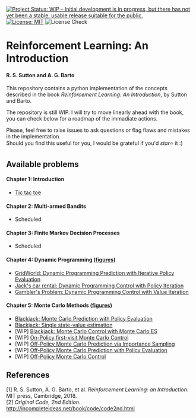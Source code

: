 [![Project Status: WIP – Initial development is in progress, but there has not yet been a stable, usable release suitable for the public.](https://www.repostatus.org/badges/latest/wip.svg)](https://www.repostatus.org/#wip)
[![License: MIT](https://img.shields.io/badge/License-MIT-blue.svg)](https://opensource.org/licenses/MIT)
![License Check](https://github.com/epignatelli/reinforcement-learning-an-introduction/workflows/license/badge.svg)



# Reinforcement Learning: An Introduction
#### R. S. Sutton and A. G. Barto

This repository contains a python implementation of the concepts described in the book _Reinforcement Learning: An Introduction_, by Sutton and Barto.

The repository is still WIP. I will try to move linearly ahead with the book, you can check below for a roadmap of the immadiate actions.

Please, feel free to raise issues to ask questions or flag flaws and mistakes in the implementation.  
Should you find this useful for you, I would be grateful if you'd _star_:star: it :)


## Available problems

#### Chapter 1: Introduction
  - [Tic tac toe](https://github.com/epignatelli/reinforcement-learning-an-introduction/blob/master/chapter-1/tic_tac_toe.py)

#### Chapter 2: Multi-armed Bandits
  - Scheduled

#### Chapter 3:  Finite Markov Decision Processes
  - Scheduled

#### Chapter 4: Dynamic Programming ([figures](https://github.com/epignatelli/reinforcement-learning-an-introduction/blob/master/chapter-4))
  - [GridWorld: Dynamic Programming Prediction with Iterative Policy Evaluation](https://github.com/epignatelli/reinforcement-learning-an-introduction/blob/master/chapter-4/gridworld.py)
  - [Jack's car rental: Dynamic Programming Control with Policy Iteration](https://github.com/epignatelli/reinforcement-learning-an-introduction/blob/master/chapter-4/car_rental.py)
  - [Gambler's Problem: Dynamic Programming Control with Value Iteration](https://github.com/epignatelli/reinforcement-learning-an-introduction/blob/master/chapter-4/gamblers_problem.py)

#### Chapter 5: Monte Carlo Methods ([figures](https://github.com/epignatelli/reinforcement-learning-an-introduction/blob/master/chapter-5))
  - [Blackjack: Monte Carlo Prediction with Policy Evaluation](https://github.com/epignatelli/reinforcement-learning-an-introduction/blob/master/chapter-5/mc_policy_evaluation.py)
  - [Blackjack: Single state-value estimation](https://github.com/epignatelli/reinforcement-learning-an-introduction/blob/master/chapter-5/mc_single_q_estimation.py)
  - [WIP] [Blackjack: Monte Carlo Control with Monte Carlo ES]()
  - [WIP] [On-Policy first-visit Monte Carlo Control]()
  - [WIP] [Off-Policy Monte Carlo Prediction via Importance Sampling]()
  - [WIP] [Off-Policy Monte Carlo Prediction with Policy Evaluation]()
  - [WIP] [Off-Policy Monte Carlo Control]()

## References
[1] R.  S.  Sutton,  A.  G.  Barto,  et  al. _Reinforcement  Learning:  an  Introduction_.  MIT  press, Cambridge, 2018.  
[2] _Original Code, 2nd Edition_. http://incompleteideas.net/book/code/code2nd.html
